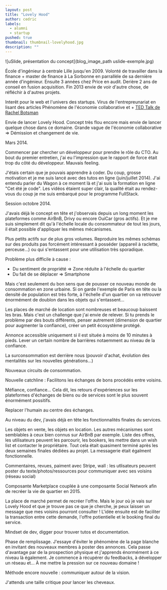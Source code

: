 ```yaml
---
layout: post
title: "Lovely Hood"
author: cedric
labels:
  - alumni
  - startup
pushed: true
thumbnail: thumbnail-lovelyhood.jpg
description: ""
---
```


![uSlide, présentation du concept](blog_image_path uslide-exemple.jpg)

École d'ingénieur à centrale Lille jusqu'en 2009.
Volonté de travailler dans la finance + master de finance à La Sorbonne en parrallèle de sa dernière année d'ingénieur. Ensuite 3 années chez Price en audit. Derière 2 ans de conseil en fusion acquisition. Fin 2013 envie de voir d'autre chose, de réfléchir à d'autres projets.

Interêt pour le web et l'univers des startups. Virus de l'entrepreunariat en lisant des articles
Phénomène de l'économie collaborative et + [TED Talk de Rachel Botsman](http://www.ted.com/talks/rachel_botsman_the_case_for_collaborative_consumption?language=en)

Envie de lancer Lovely Hood. Concept très flou encore mais envie de lancer quelque chose dans ce domaine. Grande vague de l'économie collaborative => Démission et changement de vie.

Mars 2014.

Commencer par chercher un développeur pour prendre le rôle du CTO.
Au bout du premier entretien, j'ai eu l'impression que le rapport de force était trop du côté du développeur. Mauvais feeling.

J'étais certain que je pouvais apprendre à coder. Du coup, grosse motivation et je me suis lancé avec des tutos en ligne (juin/juillet 2014). J'ai entendu parler du Wagon à ce moment là et j'ai suis la formation en ligne "Cet été je code". Les vidéos étaient super clair, la qualité était au rendez-vous du coup je me suis embarqué pour le programme FullStack.

Session octobre 2014.

J'avais déjà le concept en tête et j'observais depuis un long moment les plateformes comme AirBnB, Drivy ou encore OuiCar (gros actifs). Et je me suis simplement dit qu'à l'échelle locale du consommateur de tout les jours, il était possible d'appliquer les mêmes mécanismes.

Plus petits actifs sur de plus gros volumes. Reproduire les mêmes schémas sur des produits pas forcément intéressant à posséder (appareil à raclette, perceuse...) ou qui s'entassent pour une utilisation très sporadique.

Problème plus difficile à cause :
- Du sentiment de propriété => Zone réduite à l'échelle du quartier
- Du fait de se déplacer => Smartphone

Mais c'est seulement du bon sens que de pousser ce nouveau monde de consommation en zone urbaine. Si on garde l'exemple de Paris en tête ou la densité de population est très forte, à l'échelle d'un quartier on va retrouver énormément de doublon dans les objets qui s'entassent...

Les places de marché de location sont nombreuses et beaucoup baissent les bras. Mais c'est un challenge que j'ai envie de relever. Si tu prends le problème par des bouts différents, penser autrement (dimension de quartier pour augmenter la confiance), créer un petit écosystème protégé.

Annonce accessible uniquement si il est située à moins de 10 minutes à pieds.
Lever un certain nombre de barrières notaemment au niveau de la confiance.

La surconsommation est derrière nous (pouvoir d'achat, évolution des mentalités sur les nouvelles générations...)

Nouveaux circuits de consommation.

Nouvelle catchline : Facilitons les échanges de bons procédés entre voisins.

Méfiance, confiance... Cela dit, les retours d'expériences sur les plateformes d'échanges de biens ou de services sont le plus souvent énormément possitifs.

Replacer l'humain au centre des échanges.

Au niveau du dev, j'avais déjà en tête les fonctionnalités finales du services.

Les objets en vente, les objets en location.
Les autres mécanismes sont semblables à ceux bien connus sur AirBnB par exemple.
Liste des offres, les utilisateurs peuvent les parcourir, les bookers, les mettre dans un wish list et contacter le propriétaire.
Tout cela était quasiment terminé après les deux semaines finales dédiées au projet. La messagerie était égalment fonctionnelle.

Commentaires, revues, paiment avec Stripe, wall : les utlisateurs peuvent poster du texte/photos/ressources pour communiquer avec ses voisins (réseau social)

Composante Marketplace couplée à une composante Social Network afin de recréer la vie de quartier en 2015.

La place de marché permet de recréer l'offre. Mais le jour où je vais sur Lovely Hood et que je trouve pas ce que je cherche, je peux laisser un message que mes voisins pourront consulter ! L'idée ensuite est de faciliter la transaction entre cette demande, l'offre potientielle et le booking final du service.

Mindset de dev, digger pour trouver tutos et documentation.

Phase de remplissage. J'essaye d'éviter le phénomène de la page blanche en invitant des nouveaux membres à poster des annonces. Cela passe d'avantage par de la prospection physique et j'apprends énormément à ce niveau là également. Je commence à récupérer du feedbacks, à développer un réseau et... À me mettre la pression sur ce nouveau domaine !

Méthode encore nouvelle : communiquer autour de la vision.

J'attends une taille critique pour lancer les cheveaux.









